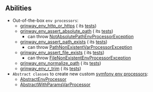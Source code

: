 Abilities
------

* Out-of-the-box `env processors`:
    * [grinway_env_http_or_https](https://github.com/GrinWay/env-processor-bundle/blob/main/docs/reference.md#grinway_env_http_or_https-test) (
      its [tests](https://github.com/GrinWay/env-processor-bundle/blob/main/tests/Unit/HttpsToStringEnvVarProcessorTest.php))
    * [grinway_env_assert_absolute_path](https://github.com/GrinWay/env-processor-bundle/blob/main/docs/reference.md#grinway_env_assert_absolute_path-test) (
      its [tests](https://github.com/GrinWay/env-processor-bundle/blob/main/tests/Unit/AssertAbsolutePathVarProcessorTest.php))
        * can throw
          [NotAbsolutePathEnvProcessorException](https://github.com/GrinWay/env-processor-bundle/blob/main/src/Exception/NotAbsolutePathEnvProcessorException.php)
    * [grinway_env_assert_path_exists](https://github.com/GrinWay/env-processor-bundle/blob/main/docs/reference.md#grinway_env_assert_path_exists-test) (
      its [tests](https://github.com/GrinWay/env-processor-bundle/blob/main/tests/Unit/AssertPathExistsVarProcessorTest.php))
        * can throw
          [PathNonExistentVarProcessorException](https://github.com/GrinWay/env-processor-bundle/blob/main/src/Exception/PathNonExistentVarProcessorException.php)
    * [grinway_env_assert_file_exists](https://github.com/GrinWay/env-processor-bundle/blob/main/docs/reference.md#grinway_env_assert_file_exists-test) (
      its [tests](https://github.com/GrinWay/env-processor-bundle/blob/main/tests/Unit/AssertFileExistsVarProcessorTest.php))
        * can throw
          [FileNonExistentEnvProcessorException](https://github.com/GrinWay/env-processor-bundle/blob/main/src/Exception/FileNonExistentEnvProcessorException.php)
    * [grinway_env_normalize_path](https://github.com/GrinWay/env-processor-bundle/blob/main/docs/reference.md#grinway_env_normalize_path-test) (
      its [tests](https://github.com/GrinWay/env-processor-bundle/blob/main/tests/Unit/NormalizePathEnvVarProcessorTest.php))
    * [grinway_env_r_trim](https://github.com/GrinWay/env-processor-bundle/blob/main/docs/reference.md#grinway_env_r_trim-test) (
      its [tests](https://github.com/GrinWay/env-processor-bundle/blob/main/tests/Unit/RTrimVarProcessorTest.php))
* `Abstract classes` to create new custom
  [symfony env processors](https://symfony.com/doc/current/configuration/env_var_processors.html#custom-environment-variable-processors):
    * [AbstractEnvProcessor](https://github.com/GrinWay/env-processor-bundle/blob/main/src/EnvProcessor/AbstractEnvProcessor.php)
    * [AbstractWithParamsVarProcessor](https://github.com/GrinWay/env-processor-bundle/blob/main/src/EnvProcessor/AbstractWithParamsVarProcessor.php)
